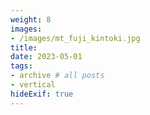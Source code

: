 ```yaml
---
weight: 8
images:
- /images/mt_fuji_kintoki.jpg
title:
date: 2023-05-01
tags:
- archive # all posts
- vertical
hideExif: true
---
```


